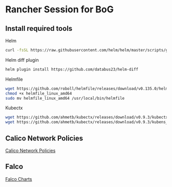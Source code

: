 # Rancher Session for BoG

## Install required tools

Helm

```bash
curl -fsSL https://raw.githubusercontent.com/helm/helm/master/scripts/get-helm-3 | bash -
```

Helm diff plugin

```bash
helm plugin install https://github.com/databus23/helm-diff
```

Helmfile

```bash
wget https://github.com/roboll/helmfile/releases/download/v0.135.0/helmfile_linux_amd64 -O helmfile_linux_amd64
chmod +x helmfile_linux_amd64
sudo mv helmfile_linux_amd64 /usr/local/bin/helmfile
```

Kubectx

```bash
wget https://github.com/ahmetb/kubectx/releases/download/v0.9.3/kubectx_v0.9.3_linux_x86_64.tar.gz && tar -xzvf kubectx_v0.9.3_linux_x86_64.tar.gz -C /usr/local/bin
wget https://github.com/ahmetb/kubectx/releases/download/v0.9.3/kubens_v0.9.3_linux_x86_64.tar.gz  && tar -xzvf kubens_v0.9.3_linux_x86_64.tar.gz -C /usr/local/bin
```

## Calico Network Policies

[Calico Network Policies](https://docs.projectcalico.org/security/tutorials/kubernetes-policy-basic)

## Falco

[Falco Charts](https://github.com/falcosecurity/charts/tree/master/falco)
